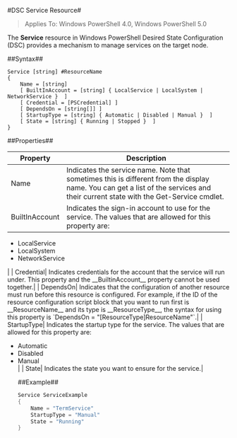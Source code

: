 #DSC Service Resource#


>Applies To: Windows PowerShell 4.0, Windows PowerShell 5.0


The __Service__ resource in Windows PowerShell Desired State Configuration (DSC) provides a mechanism to manage services on the target node.

##Syntax##

```
Service [string] #ResourceName
{
    Name = [string]
    [ BuiltInAccount = [string] { LocalService | LocalSystem | NetworkService }  ]
    [ Credential = [PSCredential] ]
    [ DependsOn = [string[]] ]
    [ StartupType = [string] { Automatic | Disabled | Manual }  ]
    [ State = [string] { Running | Stopped }  ]
}
```

##Properties##

|  Property  |  Description   | 
|---|---| 
| Name| Indicates the service name. Note that sometimes this is different from the display name. You can get a list of the services and their current state with the Get-Service cmdlet.| 
| BuiltInAccount| Indicates the sign-in account to use for the service. The values that are allowed for this property are:
<ul><li>LocalService</li> 


<li>LocalSystem</li>  


<li>NetworkService</li></ul> | 
| Credential| Indicates credentials for the account that the service will run under. This property and the __BuiltinAccount__ property cannot be used together.| 
| DependsOn| Indicates that the configuration of another resource must run before this resource is configured. For example, if the ID of the resource configuration script block that you want to run first is __ResourceName__ and its type is __ResourceType__, the syntax for using this property is `DependsOn = "[ResourceType]ResourceName"`.| 
| StartupType| Indicates the startup type for the service. The values that are allowed for this property are:
<ul><li>Automatic</li> 


<li>Disabled</li> 


<li>Manual</li> | 
| State| Indicates the state you want to ensure for the service.| 

##Example##
```powershell
Service ServiceExample
{
    Name = "TermService"
    StartupType = "Manual"
    State = "Running"
} 
```
